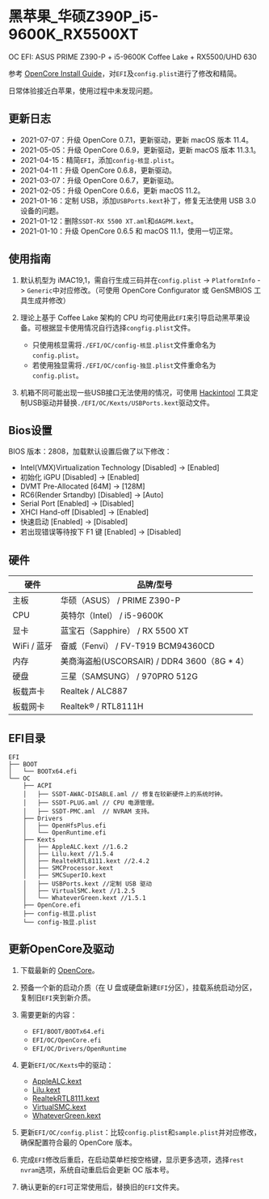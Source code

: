 # 黑苹果_华硕Z390P_i5-9600K_RX5500XT

OC EFI: ASUS PRIME Z390-P + i5-9600K Coffee Lake + RX5500/UHD 630

参考 [OpenCore Install Guide](https://dortania.github.io/OpenCore-Install-Guide/)，对`EFI`及`config.plist`进行了修改和精简。

日常体验接近白苹果，使用过程中未发现问题。

## 更新日志

- 2021-07-07：升级 OpenCore 0.7.1，更新驱动，更新 macOS 版本 11.4。
- 2021-05-05：升级 OpenCore 0.6.9，更新驱动，更新 macOS 版本 11.3.1。
- 2021-04-15：精简`EFI`，添加`config-核显.plist`。
- 2021-04-11：升级 OpenCore 0.6.8，更新驱动。
- 2021-03-07：升级 OpenCore 0.6.7，更新驱动。
- 2021-02-05：升级 OpenCore 0.6.6，更新 macOS 11.2。
- 2021-01-16：定制 USB，添加`USBPorts.kext`补丁，修复无法使用 USB 3.0 设备的问题。
- 2021-01-12：删除`SSDT-RX 5500 XT.aml`和`dAGPM.kext`。
- 2021-01-10：升级 OpenCore 0.6.5 和 macOS 11.1，使用一切正常。

## 使用指南

1. 默认机型为 iMAC19,1，需自行生成三码并在`config.plist` -> `PlatformInfo` -> `Generic`中对应修改。（可使用 OpenCore Configurator 或 GenSMBIOS 工具生成并修改）

2. 理论上基于 Coffee Lake 架构的 CPU 均可使用此`EFI`来引导启动黑苹果设备。可根据显卡使用情况自行选择`congfig.plist`文件。

   - 只使用核显需将`./EFI/OC/config-核显.plist`文件重命名为`config.plist`。
   - 若使用独显需将`./EFI/OC/config-独显.plist`文件重命名为`config.plist`。

3. 机箱不同可能出现一些USB接口无法使用的情况，可使用 [Hackintool](https://github.com/headkaze/Hackintool/releases) 工具定制USB驱动并替换`./EFI/OC/Kexts/USBPorts.kext`驱动文件。

## Bios设置

BIOS 版本：2808，加载默认设置后做了以下修改：

- Intel(VMX)Virtualization Technology [Disabled] -> [Enabled]
- 初始化 iGPU [Disabled] -> [Enabled]
- DVMT Pre-Allocated [64M] -> [128M] 
- RC6(Render Srtandby) [Disabled] -> [Auto]
- Serial Port [Enabled] -> [Disabled]
- XHCI Hand-off [Disabled] -> [Enabled]
- 快速启动 [Enabled] -> [Disabled]
- 若出现错误等待按下 F1 键 [Enabled] -> [Disabled]

## 硬件

| 硬件        | 品牌/型号                                   |
| ----------- | ------------------------------------------- |
| 主板        | 华硕（ASUS） / PRIME Z390-P                 |
| CPU         | 英特尔（Intel） / i5-9600K                  |
| 显卡        | 蓝宝石（Sapphire） / RX 5500 XT             |
| WiFi / 蓝牙 | 奋威（Fenvi） / FV-T919 BCM94360CD          |
| 内存        | 美商海盗船(USCORSAIR) / DDR4 3600（8G * 4） |
| 硬盘        | 三星（SAMSUNG） / 970PRO 512G               |
| 板载声卡    | Realtek / ALC887                            |
| 板载网卡    | Realtek® / RTL8111H                         |

## EFI目录

```
EFI
├── BOOT
│   └── BOOTx64.efi
└── OC
    ├── ACPI
    │   ├── SSDT-AWAC-DISABLE.aml // 修复在较新硬件上的系统时钟。
    │   ├── SSDT-PLUG.aml // CPU 电源管理。
    │   ├── SSDT-PMC.aml  // NVRAM 支持。
    ├── Drivers
    │   ├── OpenHfsPlus.efi
    │   └── OpenRuntime.efi
    ├── Kexts
    │   ├── AppleALC.kext //1.6.2
    │   ├── Lilu.kext //1.5.4
    │   ├── RealtekRTL8111.kext //2.4.2
    │   ├── SMCProcessor.kext 
    │   ├── SMCSuperIO.kext
    │   ├── USBPorts.kext //定制 USB 驱动
    │   ├── VirtualSMC.kext //1.2.5
    │   └── WhateverGreen.kext //1.5.1
    ├── OpenCore.efi
    ├── config-核显.plist
    └── config-独显.plist
```

## 更新OpenCore及驱动

1. 下载最新的 [OpenCore](https://github.com/acidanthera/OpenCorePkg/releases)。

2. 预备一个新的启动介质（在 U 盘或硬盘新建`EFI`分区），挂载系统启动分区，复制旧`EFI`夹到新介质。

3. 需要更新的内容：

   - `EFI/BOOT/BOOTx64.efi`
   - `EFI/OC/OpenCore.efi`
   - `EFI/OC/Drivers/OpenRuntime`

4. 更新`EFI/OC/Kexts`中的驱动：

   - [AppleALC.kext](https://github.com/acidanthera/AppleALC/releases)
   - [Lilu.kext](https://github.com/acidanthera/Lilu/releases)
   - [RealtekRTL8111.kext](https://github.com/Mieze/RTL8111_driver_for_OS_X/releases)
   - [VirtualSMC.kext](https://github.com/acidanthera/virtualsmc/releases)
   - [WhateverGreen.kext](https://github.com/acidanthera/whatevergreen/releases)

5. 更新`EFI/OC/config.plist`：比较`config.plist`和`sample.plist`并对应修改，确保配置符合最的 OpenCore 版本。

6. 完成`EFI`修改后重启，在启动菜单栏按空格键，显示更多选项，选择`rest nvram`选项，系统自动重启后会更新 OC 版本号。

7. 确认更新的`EFI`可正常使用后，替换旧的`EFI`文件夹。
